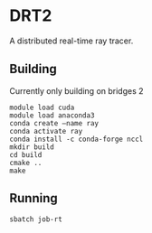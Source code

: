 # DRT2
A distributed real-time ray tracer.

## Building
Currently only building on bridges 2
```
module load cuda
module load anaconda3
conda create –name ray
conda activate ray
conda install -c conda-forge nccl
mkdir build
cd build
cmake ..
make
```

## Running
```
sbatch job-rt
```